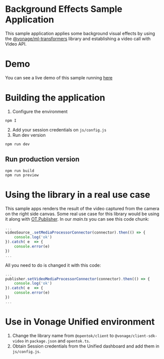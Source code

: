 # Background Effects Sample Application
This sample application applies some background visual effects by using the [@vonage/ml-transformers](https://www.npmjs.com/package/@vonage/ml-transformers) library and establishing a video call with Video API.
# Demo
You can see a live demo of this sample running [here](https://vonage-background-enchantments-sample.s3.amazonaws.com/index.html)
# Building the application
1. Configure the environment
```
npm I
```
2. Add your session credentials on `js/config.js`
3. Run dev version
```
npm run dev
```
## Run production version

    npm run build
    npm run preview

# Using the library in a real use case
This sample apps renders the result of the video captured from the camera on the right side canvas.
Some real use case for this library would be using it along with [OT.Publisher](https://tokbox.com/developer/guides/vonage-media-processor/js/#publisher-setvideomediaprocessorconnector-method).
In our *main.ts* you can see this code chunk:
```typescript
...
videoSource_.setMediaProcessorConnector(connector).then(() => {
	console.log('ok')
}).catch( e  => {
	console.error(e)
})
...
```
All you need to do is changed it with this code:
```typescript
...
publisher.setVideoMediaProcessorConnector(connector).then(() => {
    console.log('ok')
}).catch( e  => {
	console.error(e)
})
...
```
# Use in Vonage Unified environment
1. Change the library name from `@opentok/client` to `@vonage/client-sdk-video` in `package.json` and `opentok.ts`.
2. Obtain Session credentials from the Unified dashboard and add them in `js/config.js`.
